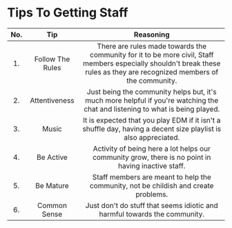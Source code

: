 Tips To Getting Staff
=====================

|No.|Tip|Reasoning|
|:-----------:|:-----------:|:-----------:|
|1.|Follow The Rules|There are rules made towards the community for it to be more civil, Staff members especially shouldn't break these rules as they are recognized members of the community.|
|2.|Attentiveness|Just being the community helps but, it's much more helpful if you're watching the chat and listening to what is being played.|
|3.|Music|It is expected that you play EDM if it isn't a shuffle day, having a decent size playlist is also appreciated.|
|4.|Be Active|Activity of being here a lot helps our community grow, there is no point in having inactive staff.|
|5.|Be Mature|Staff members are meant to help the community, not be childish and create problems.|
|6.|Common Sense|Just don't do stuff that seems idiotic and harmful towards the community.|
